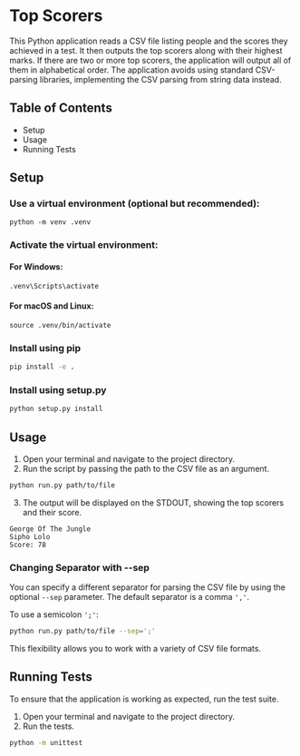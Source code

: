 # Top Scorers

This Python application reads a CSV file listing people and the scores they achieved in a test. It then outputs the top scorers along with their highest marks. If there are two or more top scorers, the application will output all of them in alphabetical order. The application avoids using standard CSV-parsing libraries, implementing the CSV parsing from string data instead.

## Table of Contents
- Setup
- Usage
- Running Tests

## Setup

### Use a virtual environment (optional but recommended):

```shell
python -m venv .venv
```

###  Activate the virtual environment:

#### For Windows:

```shell
.venv\Scripts\activate
```

#### For macOS and Linux:

```shell
source .venv/bin/activate
```

### Install using pip
```bash
pip install -e .
```

### Install using setup.py
```bash
python setup.py install
```


## Usage
1. Open your terminal and navigate to the project directory.
2. Run the script by passing the path to the CSV file as an argument.
```bash
python run.py path/to/file
```

3. The output will be displayed on the STDOUT, showing the top scorers and their score.
```
George Of The Jungle
Sipho Lolo
Score: 78
```

### Changing Separator with --sep
You can specify a different separator for parsing the CSV file by using the optional `--sep` parameter. The default separator is a comma `','`.

To use a semicolon `';'`:

```bash
python run.py path/to/file --sep=';'
```

This flexibility allows you to work with a variety of CSV file formats.

## Running Tests
To ensure that the application is working as expected, run the test suite.

1. Open your terminal and navigate to the project directory.
2. Run the tests.
```bash
python -m unittest
```
